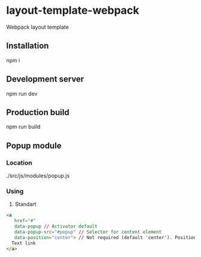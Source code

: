# layout-template-webpack
Webpack layout template

## Installation
npm i

## Development server
npm run dev

## Production build
npm run build

## Popup module
### Location
./src/js/modules/popup.js
### Using
1. Standart
```html
<a
   href="#"
   data-popup // Activator default
   data-popup-src="#popup" // Selector for content element
   data-position="center"> // Not required (default 'center'). Position popup (center, top , left, right, bottom, top left, top right, bottom left, bottom right)
  Text link
</a>
```
